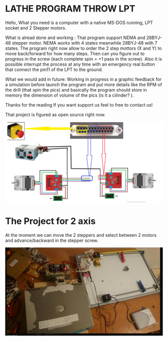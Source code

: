 # LATHE PROGRAM THROW LPT

Hello,
What you need is a computer with a native MS-DOS running, LPT socket and 2 Stepper motors.

What is alread done and working :
That program support NEMA and  28BYJ-48  stepper motor.
NEMA works with 4 states meanwhile  28BYJ-48  with 7 states.
The program right now allow to order the 2 step mottors (X and Y) to move back/forward for how many steps.
Then can you figure out to progress in the screw (each complete spin = +1 pass in the screw).
Also it is possible interrupt the process at any time with an emergency real button that connect the pin11 of the LPT to the ground.

What we would add in future:
Working in progress in a graphic feedback for a simulation before launch the program
and put more details like the RPM of the drill (that spin the pics) and basically the program
should store in memory the dimension of volume of the pics (is it a cilinder? ).

Thanks for the reading
If you want support us feel to free to contact us!

That project is figured as open source right now.

![lathe-lpt-interface-msdos](/structure2.png)


# The Project for 2 axis

At the moment we can move the 2 steppers
and select between 2 motors and advance/backward in the stepper screw.

![lathe-lpt-interface-msdos](/linked.png)
